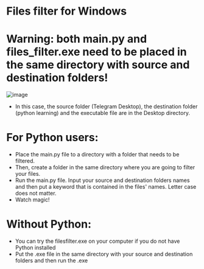 # Files filter for Windows
# Warning: both main.py and files_filter.exe need to be placed in the same directory with source and destination folders!
![image](https://user-images.githubusercontent.com/100966918/190925572-e783cb1e-917e-4a7b-be10-b212721fa02d.png)
- In this case, the source folder (Telegram Desktop), the destination folder (python learning) and the executable file are in the Desktop directory.
# For Python users:
- Place the main.py file to a directory with a folder that needs to be filtered. 
- Then, create a folder in the same directory where you are going to filter your files. 
- Run the main.py file. Input your source and destination folders names and then put a keyword that is contained in the files' names. Letter case does not matter.
- Watch magic!
# Without Python:
- You can try the filesfilter.exe on your computer if you do not have Python installed
- Put the .exe file in the same directory with your source and destination folders and then run the .exe
